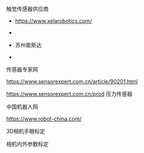触觉传感器供应商
- https://www.xelarobotics.com/
- 

- 苏州能斯达 
- 

传感器专家网

https://www.sensorexpert.com.cn/article/90201.html

https://www.sensorexpert.com.cn/prod 压力传感器

中国机器人网

https://www.robot-china.com/

3D相机手眼标定

相机内外参数标定



